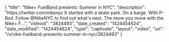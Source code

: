 {
    "title": "Nike+ FuelBand presents: Summer in NYC",
    "description": "https:\/\/twitter.com\/nikenyc It started with a skate park. On a barge. With P-Rod. Follow @NikeNYC to find out what's next. The more you move with the Nike+ F...",
    "videoid": "3824493",
    "date_created": "1424454624",
    "date_modified": "1424454624",
    "type": "captivate",
    "layout": "video",
    "url": "\/v\/nike-fuelband-presents-summer-in-nyc\/3824493"
}